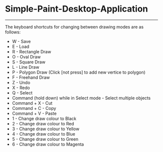 # Simple-Paint-Desktop-Application
----------------------------------
The keyboard shortcuts for changing between drawing modes are as follows:

* W - Save
* E - Load
* R - Rectangle Draw
* O - Oval Draw
* S - Square Draw
* L - Line Draw
* P - Polygon Draw (Click [not press] to add new vertice to polygon)
* F - Freehand Draw
* Z - Undo
* X - Redo
* Q - Select
* Command (hold down) while in Select mode - Select multiple objects
* Command + X - Cut
* Command + C - Copy
* Command + V - Paste
* 1 - Change draw colour to Black
* 2 - Change draw colour to Red
* 3 - Change draw colour to Yellow
* 4 - Change draw colour to Blue
* 5 - Change draw colour to Green
* 6 - Change draw colour to Magenta
